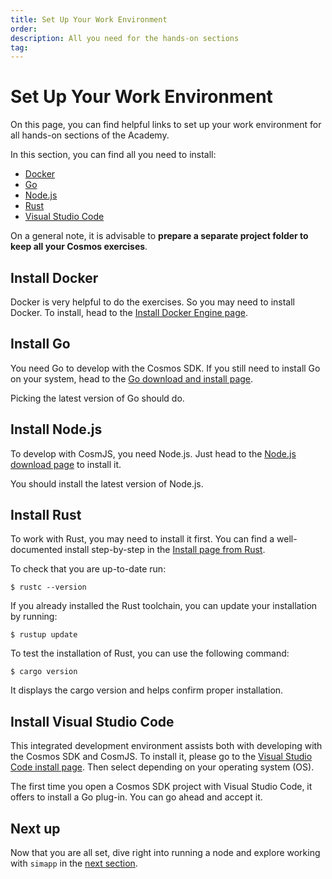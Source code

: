```yaml
---
title: Set Up Your Work Environment
order:
description: All you need for the hands-on sections
tag:
---
```


# Set Up Your Work Environment

On this page, you can find helpful links to set up your work environment for all hands-on sections of the Academy.

<HighlightBox type="learning">

In this section, you can find all you need to install:

* [Docker](https://www.docker.com/)
* [Go](https://go.dev/)
* [Node.js](https://nodejs.org/en/)
* [Rust](https://www.rust-lang.org/)
* [Visual Studio Code](https://code.visualstudio.com/)

</HighlightBox>

On a general note, it is advisable to **prepare a separate project folder to keep all your Cosmos exercises**.

## Install Docker

Docker is very helpful to do the exercises. So you may need to install Docker. To install, head to the [Install Docker Engine page](https://docs.docker.com/engine/install/).

## Install Go

You need Go to develop with the Cosmos SDK. If you still need to install Go on your system, head to the [Go download and install page](https://go.dev/doc/install).

<HighlightBox type="best-practice">

Picking the latest version of Go should do.

</HighlightBox>

## Install Node.js

To develop with CosmJS, you need Node.js. Just head to the [Node.js download page](https://nodejs.org/en/download/) to install it.

<HighlightBox type="best-practice">

You should install the latest version of Node.js.

</HighlightBox>

## Install Rust

To work with Rust, you may need to install it first. You can find a well-documented install step-by-step in the [Install page from Rust](https://www.rust-lang.org/tools/install).

To check that you are up-to-date run:

```
$ rustc --version
```

If you already installed the Rust toolchain, you can update your installation by running:

```
$ rustup update
```

To test the installation of Rust, you can use the following command:

```
$ cargo version
```

It displays the cargo version and helps confirm proper installation.

## Install Visual Studio Code

This integrated development environment assists both with developing with the Cosmos SDK and CosmJS. To install it, please go to the [Visual Studio Code install page](https://code.visualstudio.com/Download). Then select depending on your operating system (OS).

<HighlightBox type="best-practice">

The first time you open a Cosmos SDK project with Visual Studio Code, it offers to install a Go plug-in. You can go ahead and accept it.

</HighlightBox>

## Next up

Now that you are all set, dive right into running a node and explore working with `simapp` in the [next section](https://interchainacademy.cosmos.network/academy/3-running-a-chain/node-api-and-cli.html).
